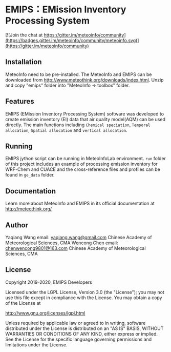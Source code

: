 EMIPS：EMission Inventory Processing System
============================================

[![Join the chat at https://gitter.im/meteoinfo/community](https://badges.gitter.im/meteoinfo/community/meteoinfo.svg)](https://gitter.im/meteoinfo/community)

Installation
------------

MeteoInfo need to be pre-installed. The MeteoInfo and EMIPS can be downloaded from 
http://www.meteothink.org/downloads/index.html. Unzip and copy "emips" folder into "MeteoInfo -> toolbox" folder.

Features
--------

EMIPS (EMission Inventory Processing System) software was developed to create emission inventory (EI) data
that air quality model(AQM) can be used directly. The main functions including ``Chemical speciation``,
``Temporal allocation``, ``Spatial allocation`` and ``vertical allocation``. 

Running
-------

EMIPS jython script can be running in MeteoInfoLab environment. ``run`` folder of this project
includes an example of processing emission inventory for WRF-Chem and CUACE and the cross-reference
files and profiles can be found in ``ge_data`` folder.


Documentation
-------------

Learn more about MeteoInfo and EMIPS in its official documentation at http://meteothink.org/

Author
------

Yaqiang Wang
email: yaqiang.wang@gmail.com
Chinese Academy of Meteorological Sciences, CMA
Wencong Chen
email: chenwencong9801@163.com
Chinese Academy of Meteorological Sciences, CMA

License
-------

Copyright 2019-2020, EMIPS Developers

Licensed under the LGPL License, Version 3.0 (the "License");
you may not use this file except in compliance with the License.
You may obtain a copy of the License at

  http://www.gnu.org/licenses/lgpl.html

Unless required by applicable law or agreed to in writing, software
distributed under the License is distributed on an "AS IS" BASIS,
WITHOUT WARRANTIES OR CONDITIONS OF ANY KIND, either express or implied.
See the License for the specific language governing permissions and
limitations under the License.